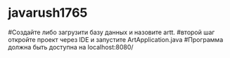 # javarush1765
#Создайте либо загрузити базу данных и назовите artt.
#второй шаг откройте проект через IDE и запустите ArtApplication.java
#Программа должна быть доступна на localhost:8080/
